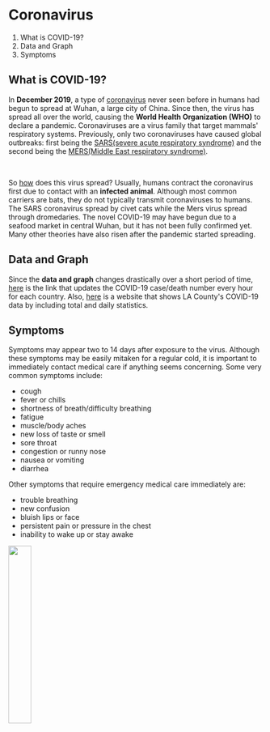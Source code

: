 <html>
<head>
  <meta charset="utf-8">
</head>
<body>
  <h1>Coronavirus</h1>
  <ol>
    <li>What is COVID-19?</li>
    <li>Data and Graph</li>
    <li>Symptoms</li>
  </ol>
  <h2>What is COVID-19?</h2>
  <p>In <strong>December 2019</strong>, a type of <a href="https://www.hopkinsmedicine.org/health/conditions-and-diseases/coronavirus">coronavirus</a> never seen before in humans had begun to spread at Wuhan, a large city of China. Since then, the virus has spread all over the world, causing the <strong>World Health Organization (WHO)</strong> to declare a pandemic. Coronaviruses are a virus family that target mammals' respiratory systems. Previously, only two coronaviruses have caused global outbreaks: first being the <u>SARS(severe acute respiratory syndrome)</u> and the second being the <u>MERS(Middle East respiratory syndrome)</u>.
  </p><p style="margin-top:45px">So <u>how</u> does this virus spread? Usually, humans contract the coronavirus first due to contact with an <strong>infected animal</strong>. Although most common carriers are bats, they do not typically transmit coronaviruses to humans. The SARS coronavirus spread by civet cats while the Mers virus spread through dromedaries. The novel COVID-19 may have begun due to a seafood market in central Wuhan, but it has not been fully confirmed yet. Many other theories have also risen after the pandemic started spreading.</p>

  <h2>Data and Graph</h2>
  <p>Since the <strong>data and graph</strong> changes drastically over a short period of time, <a href="https://www.worldometers.info/coronavirus/">here</a> is the link that updates the COVID-19 case/death number every hour for each country. Also, <a href="http://publichealth.lacounty.gov/media/coronavirus/locations.htm" target=_blank"">here</a> is a website that shows LA County's COVID-19 data by including total and daily statistics.</p>

  <h2>Symptoms</h2>
  <p>Symptoms may appear two to 14 days after exposure to the virus. Although these symptoms may be easily mitaken for a regular cold, it is important to immediately contact medical care if anything seems concerning. Some very common symptoms include:
      <ul>
        <li>cough</li>
        <li>fever or chills</li>
        <li>shortness of breath/difficulty breathing</li>
        <li>fatigue</li>
        <li>muscle/body aches</li>
        <li>new loss of taste or smell</li>
        <li>sore throat</li>
        <li>congestion or runny nose</li>
        <li>nausea or vomiting</li>
        <li>diarrhea</li>
      </ul>
      Other symptoms that require emergency medical care immediately are:
      <ul>
        <li>trouble breathing</li>
        <li>new confusion</li>
        <li>bluish lips or face</li>
        <li>persistent pain or pressure in the chest</li>
        <li>inability to wake up or stay awake</li>
      </ul>
    </p>
  <img src="coronavirus 1.jpg" width="30%">
</body>
</html>
